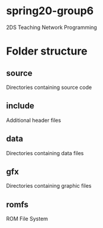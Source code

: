 # spring20-group6
2DS Teaching Network Programming

# Folder structure
## source
Directories containing source code
## include
Additional header files
## data
Directories containing data files
## gfx
Directories containing graphic files
## romfs
ROM File System